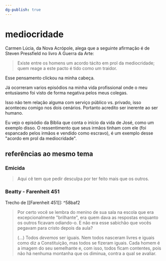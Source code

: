 ```yaml
---
dg-publish: true
---
```

# mediocridade

Carmen Lúcia, da Nova Acrópole, alega que a seguinte afirmação é de Steven Pressfield no livro A Guerra da Arte:

> Existe entre os homens um acordo tácito em prol da mediocridade; quem reage a este pacto é tido como um traidor.

Esse pensamento clickou na minha cabeça.

Já ocorreram varios episódios na minha vida profissional onde o meu entusiasmo foi visto de forma negativa pelos meus colegas.

Isso não tem relação alguma com serviço público vs. privado, isso aconteceu comigo nos dois cenários. Portanto acredito ser inerente ao ser humano.

Eu vejo o episódio da Bíblia que conta o início da vida de José, como um exemplo disso. O ressentimento que seus irmãos tinham com ele (foi espancado pelos irmãos e vendido como escravo), é um exemplo desse "acordo em prol da mediocridade".


## referências ao mesmo tema

### Emicida

> Aqui cê tem que pedir desculpa por ter feito mais que os outros.


### Beatty - Farenheit 451

Trecho de [[Farenheit 451]]: ^58baf2

> Por certo você se lembra do menino de sua sala na escola que era excepcionalmente "brilhante", era quem dava as respostas enquanto os outros ficavam odiando-o. E não era esse sabichão que vocês pegavam para cristo depois da aula?
> 
> (...)
> Todos *devemos* ser iguais. Nem todos nasceram livres e iguais como diz a Constituição, mas todos se fizeram iguais. Cada homem é a imagem do seu semelhante e, com isso, todos ficam contentes, pois não há nenhuma montanha que os diminua, contra a qual se avaliar.
